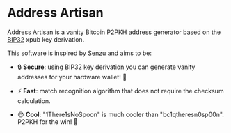 # Address Artisan

Address Artisan is a vanity Bitcoin P2PKH address generator based on the [BIP32](https://github.com/bitcoin/bips/blob/master/bip-0032.mediawiki) xpub key derivation.

This software is inspired by [Senzu](https://github.com/kaiwolfram/senzu) and aims to be:

- 🔒 **Secure**: using BIP32 key derivation you can generate vanity addresses for your hardware wallet! 🤯
- ⚡ **Fast**: match recognition algorithm that does not require the checksum calculation.

- 😎 **Cool**: "1There1sNoSpoon" is much cooler than "bc1qtheresn0sp00n". P2PKH for the win! 🎉
